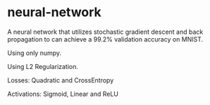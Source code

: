 # neural-network

A neural network that utilizes stochastic gradient descent and back propagation to can achieve a 99.2% validation accuracy on MNIST.

Using only numpy.

Using L2 Regularization.

Losses: Quadratic and CrossEntropy

Activations: Sigmoid, Linear and ReLU
